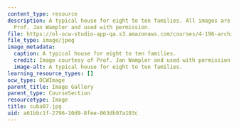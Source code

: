 ```yaml
---
content_type: resource
description: A typical house for eight to ten families. All images are courtesy of
  Prof. Jan Wampler and used with permission.
file: https://ol-ocw-studio-app-qa.s3.amazonaws.com/courses/4-196-architecture-design-level-ii-cuba-studio-spring-2004/a61bbc1f279610d98fee863db97a103c_cuba07.jpg
file_type: image/jpeg
image_metadata:
  caption: A typical house for eight to ten families.
  credit: Image courtesy of Prof. Jan Wampler and used with permission.
  image-alt: A typical house for eight to ten families.
learning_resource_types: []
ocw_type: OCWImage
parent_title: Image Gallery
parent_type: CourseSection
resourcetype: Image
title: cuba07.jpg
uid: a61bbc1f-2796-10d9-8fee-863db97a103c
---
```

